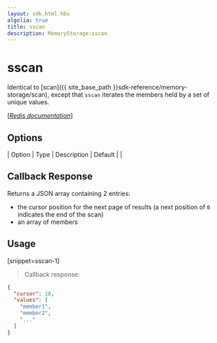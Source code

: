 ```yaml
---
layout: sdk.html.hbs
algolia: true
title: sscan
description: MemoryStorage:sscan
---
```


  

# sscan
Identical to [scan]({{ site_base_path }}sdk-reference/memory-storage/scan), except that `sscan` iterates the members held by a set of unique values.

[[_Redis documentation_]](https://redis.io/commands/sscan)


## Options

| Option | Type | Description | Default |
|
## Callback Response

Returns a JSON array containing 2 entries:

* the cursor position for the next page of results (a next position of `0` indicates the end of the scan)
* an array of members

## Usage

[snippet=sscan-1]
> Callback response:

```json
{
  "cursor": 18,
  "values": [
    "member1",
    "member2",
    "..."
  ]
}
```